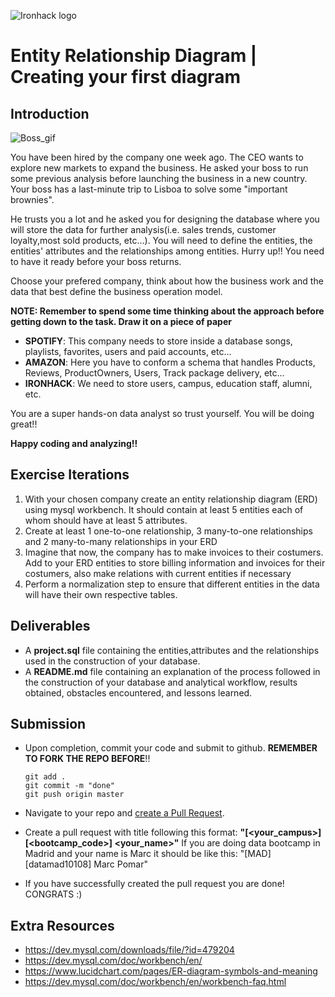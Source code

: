 ![Ironhack logo](https://i.imgur.com/1QgrNNw.png)

# Entity Relationship Diagram | Creating your first diagram

## Introduction
![Boss_gif](https://tenor.com/view/like-aboss-boss-suits-gabriel-macht-harvey-specter-gif-3540818.gif)

You have been hired by the company one week ago. The CEO wants to explore new markets to expand the business. He asked your boss to run some previous analysis before launching the business in a new country. Your boss has a last-minute trip to Lisboa to solve some "important brownies". 

He trusts you a lot and he asked you for designing the database where you will store the data for further analysis(i.e. sales trends, customer loyalty,most sold products, etc...). You will need to define the entities, the entities' attributes and the relationships among entities. Hurry up!! You need to have it ready before your boss returns.   

Choose your prefered company, think about how the business work and the data that best define the business operation model.

**NOTE: Remember to spend some time thinking about the approach before getting down to the task. Draw it on a piece of paper** 

* **SPOTIFY**: This company needs to store inside a database songs, playlists, favorites, users and paid accounts, etc...
* **AMAZON**: Here you have to conform a schema that handles Products, Reviews, ProductOwners, Users, Track package delivery, etc…
* **IRONHACK**: We need to store users, campus, education staff, alumni, etc.

You are a super hands-on data analyst so trust yourself. You will be doing great!!

**Happy coding and analyzing!!**

## Exercise Iterations

1. With your chosen company create an entity relationship diagram (ERD) using mysql workbench. It should contain at least 5 entities each of whom should have at least 5 attributes.
2. Create at least 1 one-to-one relationship, 3 many-to-one relationships and 2 many-to-many relationships in your ERD
3. Imagine that now, the company has to make invoices to their costumers. Add to your ERD entities to store billing information and invoices for their costumers, also make relations with current entities if necessary
4. Perform a normalization step to ensure that different entities in the data will have their own respective tables.

## Deliverables

- A **project.sql** file containing the entities,attributes and the relationships used in the construction of your database.
- A **README.md** file containing an explanation of the process followed in the construction of your database and analytical workflow, results obtained, obstacles encountered, and lessons learned.

## Submission

- Upon completion, commit your code and submit to github. **REMEMBER TO FORK THE REPO BEFORE**!!

  ```
  git add .
  git commit -m "done"
  git push origin master
  ```

- Navigate to your repo and [create a Pull Request](https://help.github.com/articles/creating-a-pull-request/).
- Create a pull request with title following this format: **"[<your_campus>][<bootcamp_code>] <your_name>"**
  If you are doing data bootcamp in Madrid and your name is Marc it should be like this: "[MAD][datamad10108] Marc Pomar"
- If you have successfully created the pull request you are done!  CONGRATS :)


## Extra Resources
- https://dev.mysql.com/downloads/file/?id=479204
- https://dev.mysql.com/doc/workbench/en/
- https://www.lucidchart.com/pages/ER-diagram-symbols-and-meaning
- https://dev.mysql.com/doc/workbench/en/workbench-faq.html

